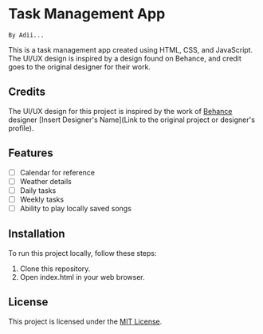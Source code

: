 # Task Management App
    By Adii...
This is a task management app created using HTML, CSS, and JavaScript. The UI/UX design is inspired by a design found on Behance, and credit goes to the original designer for their work.

## Credits

The UI/UX design for this project is inspired by the work of [Behance](https://www.behance.net/gallery/190484999/TASKLY-DASHBOARD?tracking_source=search_projects|task+management+app&l=46) designer [Insert Designer's Name](Link to the original project or designer's profile).

## Features

- [ ] Calendar for reference
- [ ] Weather details
- [ ] Daily tasks
- [ ] Weekly tasks
- [ ] Ability to play locally saved songs

## Installation

To run this project locally, follow these steps:

1. Clone this repository.
2. Open index.html in your web browser.

## License

This project is licensed under the [MIT License](LICENSE).
